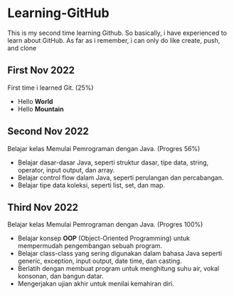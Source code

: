 # Learning-GitHub
This is my second time learning Github. So basically, i have experienced to learn about GitHub. As far as i remember, i can only do like create, push, and clone

## First Nov 2022
First time i learned Git. (25%)
  - Hello **World**
  - Hello **Mountain**
  
## Second Nov 2022
Belajar kelas Memulai Pemrograman dengan Java. (Progres 56%)
  - Belajar dasar-dasar Java, seperti struktur dasar, tipe data, string, operator, input output, dan array.
  - Belajar control flow dalam Java, seperti perulangan dan percabangan.
  - Belajar tipe data koleksi, seperti list, set, dan map.

## Third Nov 2022
Belajar kelas Memulai Pemrograman dengan Java. (Progres 100%)
  * Belajar konsep **OOP** (Object-Oriented Programming) untuk mempermudah pengembangan sebuah program.
  * Belajar class-class yang sering digunakan dalam bahasa Java seperti generic, exception, input output, date time, dan casting. 
  * Berlatih dengan membuat program untuk menghitung suhu air, vokal konsonan, dan bangun datar. 
  * Mengerjakan ujian akhir untuk menilai kemahiran diri.
